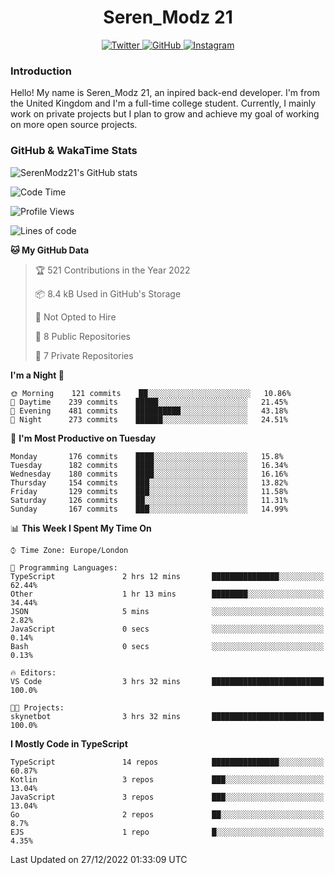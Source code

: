 <div align="center">
  <h1>Seren_Modz 21</h1>
  <a href="https://twitter.com/SerenModz21">
    <img alt="Twitter" src="https://img.shields.io/badge/twitter%20-%231DA1F2.svg?&style=for-the-badge&logo=Twitter&logoColor=white">
  </a>
  <a href="https://github.com/SerenModz21">
    <img alt="GitHub" src="https://img.shields.io/badge/github%20-%23121011.svg?&style=for-the-badge&logo=github&logoColor=white">
  </a>
  <a href="https://www.instagram.com/serenmodz21">
    <img alt="Instagram" src="https://img.shields.io/badge/instagram%20-%23E4405F.svg?&style=for-the-badge&logo=Instagram&logoColor=white">
  </a>
</div>

### Introduction

Hello! My name is Seren_Modz 21, an inpired back-end developer. I'm from the United Kingdom and I'm a full-time college student. Currently, I mainly work on private projects but I plan to grow and achieve my goal of working on more open source projects. 

### GitHub & WakaTime Stats

![SerenModz21's GitHub stats](https://github-readme-stats.vercel.app/api?username=SerenModz21&show_icons=true&theme=dark)

<!--START_SECTION:waka-->
![Code Time](http://img.shields.io/badge/Code%20Time-1%2C616%20hrs%204%20mins-blue)

![Profile Views](http://img.shields.io/badge/Profile%20Views-118-blue)

![Lines of code](https://img.shields.io/badge/From%20Hello%20World%20I%27ve%20Written-8%20Thousand%20lines%20of%20code-blue)

**🐱 My GitHub Data** 

> 🏆 521 Contributions in the Year 2022
 > 
> 📦 8.4 kB Used in GitHub's Storage 
 > 
> 🚫 Not Opted to Hire
 > 
> 📜 8 Public Repositories 
 > 
> 🔑 7 Private Repositories  
 > 
**I'm a Night 🦉** 

```text
🌞 Morning    121 commits    ██░░░░░░░░░░░░░░░░░░░░░░░   10.86% 
🌆 Daytime    239 commits    █████░░░░░░░░░░░░░░░░░░░░   21.45% 
🌃 Evening    481 commits    ██████████░░░░░░░░░░░░░░░   43.18% 
🌙 Night      273 commits    ██████░░░░░░░░░░░░░░░░░░░   24.51%

```
📅 **I'm Most Productive on Tuesday** 

```text
Monday       176 commits    ████░░░░░░░░░░░░░░░░░░░░░   15.8% 
Tuesday      182 commits    ████░░░░░░░░░░░░░░░░░░░░░   16.34% 
Wednesday    180 commits    ████░░░░░░░░░░░░░░░░░░░░░   16.16% 
Thursday     154 commits    ███░░░░░░░░░░░░░░░░░░░░░░   13.82% 
Friday       129 commits    ███░░░░░░░░░░░░░░░░░░░░░░   11.58% 
Saturday     126 commits    ██░░░░░░░░░░░░░░░░░░░░░░░   11.31% 
Sunday       167 commits    ███░░░░░░░░░░░░░░░░░░░░░░   14.99%

```


📊 **This Week I Spent My Time On** 

```text
⌚︎ Time Zone: Europe/London

💬 Programming Languages: 
TypeScript               2 hrs 12 mins       ███████████████░░░░░░░░░░   62.44% 
Other                    1 hr 13 mins        ████████░░░░░░░░░░░░░░░░░   34.44% 
JSON                     5 mins              ░░░░░░░░░░░░░░░░░░░░░░░░░   2.82% 
JavaScript               0 secs              ░░░░░░░░░░░░░░░░░░░░░░░░░   0.14% 
Bash                     0 secs              ░░░░░░░░░░░░░░░░░░░░░░░░░   0.13%

🔥 Editors: 
VS Code                  3 hrs 32 mins       █████████████████████████   100.0%

🐱‍💻 Projects: 
skynetbot                3 hrs 32 mins       █████████████████████████   100.0%

```

**I Mostly Code in TypeScript** 

```text
TypeScript               14 repos            ███████████████░░░░░░░░░░   60.87% 
Kotlin                   3 repos             ███░░░░░░░░░░░░░░░░░░░░░░   13.04% 
JavaScript               3 repos             ███░░░░░░░░░░░░░░░░░░░░░░   13.04% 
Go                       2 repos             ██░░░░░░░░░░░░░░░░░░░░░░░   8.7% 
EJS                      1 repo              █░░░░░░░░░░░░░░░░░░░░░░░░   4.35%

```



 Last Updated on 27/12/2022 01:33:09 UTC
<!--END_SECTION:waka-->
